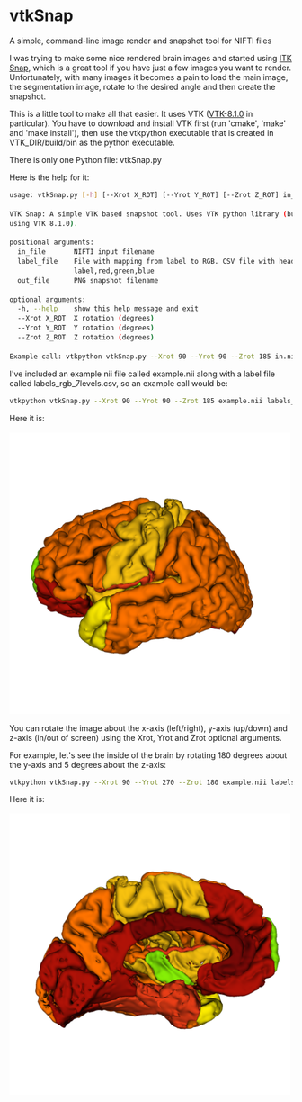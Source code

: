# vtkSnap
A simple, command-line image render and snapshot tool for NIFTI files

I was trying to make some nice rendered brain images and started using [ITK Snap](https://github.com/pyushkevich/itksnap), which is a great tool if you have just a few images you want to render. Unfortunately, with many images it becomes a pain to load the main image, the segmentation image, rotate to the desired angle and then create the snapshot. 

This is a little tool to make all that easier. It uses VTK ([VTK-8.1.0](https://www.vtk.org/download/) in particular). You have to download and install VTK first (run 'cmake', 'make' and 'make install'), then use the vtkpython executable that is created in VTK_DIR/build/bin as the python executable.


There is only one Python file: vtkSnap.py 

Here is the help for it:
```bash
usage: vtkSnap.py [-h] [--Xrot X_ROT] [--Yrot Y_ROT] [--Zrot Z_ROT] in_file label_file out_file  

VTK Snap: A simple VTK based snapshot tool. Uses VTK python library (built
using VTK 8.1.0).

positional arguments:
  in_file       NIFTI input filename
  label_file    File with mapping from label to RGB. CSV file with header:
                label,red,green,blue
  out_file      PNG snapshot filename

optional arguments:
  -h, --help    show this help message and exit
  --Xrot X_ROT  X rotation (degrees)
  --Yrot Y_ROT  Y rotation (degrees)
  --Zrot Z_ROT  Z rotation (degrees)

Example call: vtkpython vtkSnap.py --Xrot 90 --Yrot 90 --Zrot 185 in.nii labels.csv out.png\
```

I've included an example nii file called example.nii along with a label file called labels_rgb_7levels.csv, so an example call would be:

```bash
vtkpython vtkSnap.py --Xrot 90 --Yrot 90 --Zrot 185 example.nii labels_rgb_7levels.csv out_x90_y90_z185.png
```

Here it is: \
\
<img src="out_x90_y90_z185.png" width="500" height="500" />

You can rotate the image about the x-axis (left/right), y-axis (up/down) and z-axis (in/out of screen) using the Xrot, Yrot and Zrot optional arguments.

For example, let's see the inside of the brain by rotating 180 degrees about the y-axis and 5 degrees about the z-axis:

```bash
vtkpython vtkSnap.py --Xrot 90 --Yrot 270 --Zrot 180 example.nii labels_rgb_7levels.csv out_x90_y270_z180.png
```

Here it is: \
\
<img src="out_x90_y270_z180.png" width="500" height="500" />
